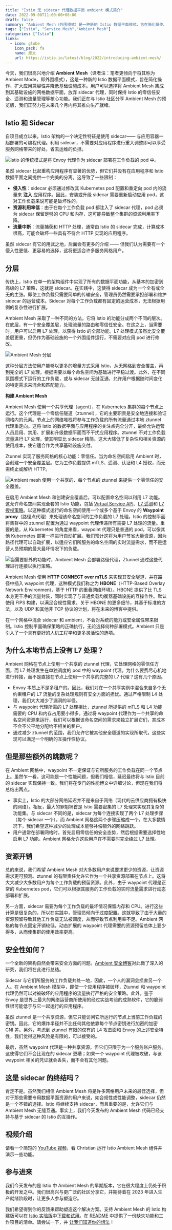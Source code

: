 ```yaml
---
title: "Istio 无 sidecar 代理数据平面 ambient 模式简介"
date: 2022-09-08T11:00:00+08:00
draft: false
summary: "Ambient Mesh（外围模式）是一种新的 Istio 数据平面模式，旨在简化操作、扩大应用兼容性并降低基础设施成本。"
tags: ["Istio", "Service Mesh","Ambient Mesh"]
categories: ["Istio"]
links:
  - icon: globe
    icon_pack: fa
    name: 原文
    url: https://istio.io/latest/blog/2022/introducing-ambient-mesh/
---
```


今天，我们很高兴地介绍 **Ambient Mesh**（译者注：笔者更倾向于将其称为 Ambient Mode，即外围模式），这是一种新的 Istio 数据平面模式，旨在简化操作、扩大应用兼容性并降低基础设施成本。用户可以选择将 Ambient Mesh 集成到其基础设施的网格数据平面，放弃 sidecar 代理，同时保持 Istio 的零信任安全、遥测和流量管理等核心功能。我们正在与 Istio 社区分享 Ambient Mesh 的预览版，我们正努力在未来几个月内将其推向生产就绪。

## Istio 和 Sidecar

自项目成立以来，Istio 架构的一个决定性特征是使用 sidecar—— 与应用容器一起部署的可编程代理。利用 sidecar，不需要对应用程序进行重大调整即可以享受服务网格带来的好处，省去运维的负担。

![Istio 的传统模式是将 Envoy 代理作为 sidecar 部署在工作负载的 pod 中。](e6c9d24ely1h5yyo2mg1bj21wj0u0gp0.jpg)

虽然 sidecar 比起重构应用程序有显著的优势，但它们并没有在应用程序和 Istio 数据平面之间提供一个完美的分离。这导致了一些限制：

- **侵入性**：sidecar 必须通过修改其 Kubernetes pod 配置和重定向 pod 内的流量来 **注入** 应用程序。因此，安装或升级 sidecar 需要重新启动应用 pod，这对工作负载来说可能是破坏性的。
- **资源利用率低**：由于在每个工作负载 pod 都注入了 sidecar 代理，pod 必须为 sidecar 保留足够的 CPU 和内存，这可能导致整个集群的资源利用率下降。
- **流量中断**：流量捕获和 HTTP 处理，通常由 Istio 的 sidecar 完成，计算成本很高，可能会破坏一些具有不符合 HTTP 实现的应用程序。

虽然 sidecar 有它的用武之地，后面会有更多的介绍 —— 但我们认为需要有一个侵入性更低、更容易的选择，这将更适合许多服务网格用户。

## 分层

传统上，Istio 在单一的架构组件中实现了所有的数据平面功能，从基本的加密到高级的 L7 策略，这就是 sidecar。在实践中，这使得 sidecar 成为一个全有或全无的主张。即使工作负载只需要简单的传输安全，管理员仍然需要承担部署和维护 sidecar 的运营成本。Sidecar 对每个工作负载都有固定的运营成本，无法根据用例的复杂性进行扩展。

Ambient Mesh 采取了一种不同的方法。它将 Istio 的功能分成两个不同的层次。在底层，有一个安全覆盖层，处理流量的路由和零信任安全。在这之上，当需要时，用户可以启用 L7 处理，以获得 Istio 的全部功能。L7 处理模式虽然比安全覆盖层更重，但仍作为基础设施的一个外围组件运行，不需要对应用 pod 进行修改。

![Ambient Mesh 分层](ambient-mesh-layers.svg)

这种分层方法使用户能够以更多的增量方式采用 Istio，从无网格到安全覆盖，再到完全的 L7 处理，根据需要以每个命名空间为基础进行平稳过渡。此外，在不同氛围模式下运行的工作负载，或与 sidecar 无缝互通，允许用户根据随时间变化的特定需求来混合和匹配能力。

**构建 Ambient Mesh**

Ambient Mesh 使用一个共享代理（agent），在 Kubernetes 集群的每个节点上运行。这个代理是一个零信任隧道（ztunnel），它的主要职责是安全地连接和验证网格内的元素。节点上的网络堆栈将参与工作负载的所有流量通过本地 ztunnel 代理重定向。这将 Istio 的数据平面与应用程序的关注点完全分开，最终允许运营人员启用、禁用、扩展和升级数据平面而不干扰应用程序。ztunnel 不对工作负载流量进行 L7 处理，使其明显比 sidecar 精简。这大大降低了复杂性和相关资源的使用成本，使它适合作为共享基础设施交付。

Ztunnel 实现了服务网格的核心功能：零信任。当为命名空间启用 Ambient 时，会创建一个安全覆盖层。它为工作负载提供 mTLS、遥测、认证和 L4 授权，而无需终止或解析 HTTP。

![Ambient mesh 使用一个共享的、每个节点的 ztunnel 来提供一个零信任的安全覆盖。](e6c9d24ely1h5z19731yhj21wj0u040v.jpg)

在启用 Ambient Mesh 和创建安全覆盖后，可以配置命名空间以利用 L7 功能。这允许命名空间实现全套的 Istio 功能，包括 [Virtual Service API](https://istio.io/latest/docs/reference/config/networking/virtual-service/)、[L7 遥测](https://istio.io/latest/docs/reference/config/telemetry/)和 [L7 授权策略](https://istio.io/latest/docs/reference/config/security/authorization-policy/)。以这种模式运行的命名空间使用一个或多个基于 Envoy 的 **Waypoint proxy**（路径点代理）来处理该命名空间的工作负载的 L7 处理。Istio 的控制平面将集群中的 ztunnel 配置为通过 waypoint 代理传递所有需要 L7 处理的流量。重要的是，从 Kubernetes 的角度来看，waypoint 代理只是普通的 pod，可以像其他 Kubernetes 部署一样进行自动扩展。我们预计这将为用户节省大量资源，因为路径代理可以自动扩展，以适应它们所服务的命名空间的实时流量需求，而不是运营人员预期的最大最坏情况下的负载。

![当需要额外的功能时，Ambient Mesh 会部署路径代理，Ztunnel 通过这些代理进行连接以执行策略。](e6c9d24ely1h5yzsd8vv8j21wj0u00vx.jpg)

Ambient Mesh 使用 **HTTP CONNECT over mTLS** 来实现其安全隧道，并在路径中插入 waypoint 代理，这种模式我们称之为 **HBONE**（HTTP-Based Overlay Network Environment，基于 HTTP 的重叠网络环境）。HBONE 提供了比 TLS 本身更干净的流量封装，同时实现了与普通负载均衡器基础设施的互操作性。默认使用 FIPS 构建，以满足合规性需求。关于 HBONE 的更多细节，其基于标准的方法，以及 UDP 和其他非 TCP 协议的计划，将在未来的博客中提供。

在一个网格中混合 sidecar 和 ambient，不会对系统的能力或安全属性带来限制。Istio 控制平面确保策略的正确执行，无论选择何种部署模式。Ambient 只是引入了一个具有更好的人机工程学和更多灵活性的选项。

## 为什么本地节点上没有 L7 处理？

Ambient 网格在节点上使用一个共享的 ztunnel 代理，它处理网格的零信任方面，而 L7 处理发生在单独调度的 pod 中的 waypoint 代理。为什么要费尽心机地进行转接，而不是直接在节点上使用一个共享的完整的 L7 代理？这有几个原因。

- Envoy 本质上不是多租户的。因此，我们对在一个共享实例中混合来自多个无约束租户的 L7 流量的复杂处理规则有安全方面的担忧。通过严格限制 L4 处理，我们大大减少了漏洞的半径。
- 与 waypoint 代理所需的 L7 处理相比，ztunnel 所提供的 mTLS 和 L4 功能需要的 CPU 和内存占用要小得多。通过将 waypoint 代理作为一个共享的命名空间资源来运行，我们可以根据该命名空间的需求来独立扩展它们，其成本不会不公平地分配给不相关的租户。
- 通过减少 ztunnel 的范围，我们允许它被其他安全隧道的实现所取代，这些实现可以满足一个明确的互操作性协议。

## 但是那些额外的跳数呢？

在 Ambient 网格中，waypoint 不一定保证与它所服务的工作负载在同一个节点上。虽然乍一看，这可能是一个性能问题，但我们相信，延迟最终将与 Istio 目前的 sidecar 实现保持一致。我们将在专门的性能博文中详细讨论，但现在我们将总结出两点。

- 事实上，Istio 的大部分网络延迟并不是来自于网络（现代的云供应商拥有极快的网络）。相反，最大的罪魁祸首是 Istio 需要密集的 L7 处理来实现其复杂的功能集。与 sidecar 不同的是，sidecar 为每个连接实现了两个 L7 处理步骤（每个 sidecar 一个），而 Ambient 网格这两个步骤压缩成一个。在大多数情况下，我们希望这种减少的处理成本能够补偿额外的网络跳跃。
- 用户通常在部署网格时，首先启用零信任的安全态势，然后根据需要选择性地启用 L7 功能。Ambient 网格允许这些用户在不需要时完全绕过 L7 处理。

## 资源开销

总的来说，我们希望 Ambient Mesh 对大多数用户来说要求更少的资源，让资源需求更可预测。ztunnel 的有限责任允许它作为一个共享资源部署在节点上。这将大大减少大多数用户为每个工作负载的预留资源。此外，由于 waypoint 代理是正常的 Kubernetes pod，它们可以根据其服务的工作负载的实时流量需求进行动态部署和扩展。

另一方面，sidecar 需要为每个工作负载的最坏情况保留内存和 CPU。进行这些计算是很复杂的，所以在实践中，管理员倾向于过度配置。这就导致了由于大量的资源预留导致其他工作负载无法被调度，从而导致节点利用率不足。Ambient 网格的每节点固定开销较低，动态扩展的 waypoint 代理需要的资源预留总体上要少得多，从而使集群的使用效率更高。

## 安全性如何？

一个全新的架构自然会带来安全方面的问题。[Ambient 安全博客](https://istio.io/latest/blog/2022/ambient-security/)对此做了深入的研究，我们将在此进行总结。

Sidecar 与它们所服务的工作负载共处一地，因此，一个人的漏洞会损害另一个人。在 Ambient Mesh 模型中，即使一个应用程序被破坏，Ztunnel 和 waypoint 代理仍然可以对被破坏的应用程序的流量执行严格的安全策略。此外，鉴于 Envoy 是世界上最大的网络运营商所使用的经过实战考验的成熟软件，它的脆弱性很可能低于与它一起运行的应用程序。

虽然 ztunnel 是一个共享资源，但它只能访问它所运行的节点上当前工作负载的密钥。因此，它的爆炸半径并不比任何其他依靠每个节点密钥进行加密的加密 CNI 差。另外，考虑到 ztunnel 有限的仅有的 L4 攻击面和 Envoy 的上述安全特性，我们觉得这种风险是有限的，可以接受的。

最后，虽然 waypoint 代理是一种共享资源，但它们只限于为一个服务账户服务。这使得它们不会比现在的 sidecar 更糟；如果一个 waypoint 代理被攻破，与该 waypoint 相关的凭证就会丢失，而不会有其他问题。

## 这是 sidecar 的终结吗？

肯定不是。虽然我们相信 Ambient Mesh 将是许多网格用户未来的最佳选择，但对于那些需要专用数据平面资源的用户来说，如合规性或性能调整，sidecar 仍然是一个不错的选择。Istio 将继续支持 sidecar，而且重要的是，允许它们与 Ambient Mesh 无缝互通。事实上，我们今天发布的 Ambient Mesh 代码已经支持与基于 sidecar 的 Istio 的互操作。

## 视频介绍

请看一个简短的 [YouTube 视频](https://youtu.be/nupRBh9Iypo)，看 Christian 运行 Istio Ambient Mesh 组件并演示一些功能。

## 参与进来

我们今天发布的是 Istio 中 Ambient Mesh 的早期版本，它在很大程度上仍处于积极的开发之中。我们很高兴与更广泛的社区分享它，并期待着在 2023 年进入生产就绪阶段时，让更多人参与塑造它。

我们希望得到你的反馈来帮助塑造这个解决方案。支持 Ambient Mesh 的 Istio 构建版可以在 [Istio 实验版](https://github.com/istio/istio/tree/experimental-ambient)中[下载和试用](https://istio.io/latest/blog/2022/get-started-ambient/)。在 [README](https://github.com/istio/istio/blob/experimental-ambient/README.md) 中提供了一份缺失功能和工作项目的清单。请尝试一下，并 [让我们知道你的想法](https://slack.istio.io/)！